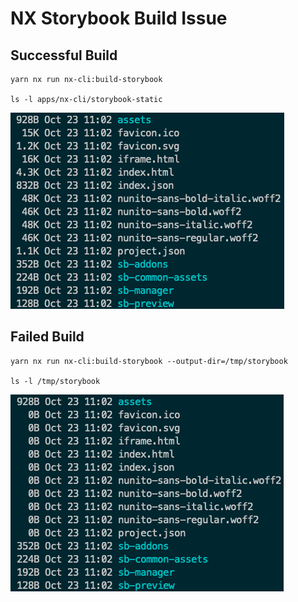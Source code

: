 # NX Storybook Build Issue

## Successful Build

```
yarn nx run nx-cli:build-storybook

ls -l apps/nx-cli/storybook-static
```

![](./images/successful-build.png)

## Failed Build

```
yarn nx run nx-cli:build-storybook --output-dir=/tmp/storybook

ls -l /tmp/storybook
```

![](./images/failed-build.png)
